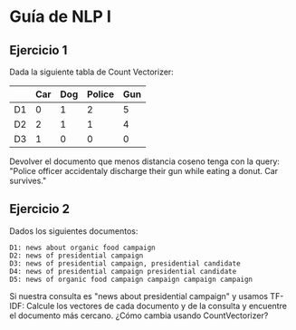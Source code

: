 # Guía de NLP I

## Ejercicio 1

Dada la siguiente tabla de Count Vectorizer:

|    | Car | Dog | Police | Gun |
|----|-----|-----|--------|-----|
| D1 | 0   | 1   | 2      | 5   |
| D2 | 2   | 1   | 1      | 4   |
| D3 | 1   | 0   | 0      | 0   |


Devolver el documento que menos distancia coseno tenga con la query:
"Police officer accidentaly discharge their gun while eating a donut. Car survives."

## Ejercicio 2

Dados los siguientes documentos:

```
D1: news about organic food campaign
D2: news of presidential campaign
D3: news of presidential campaign, presidential candidate
D4: news of presidential campaign presidential candidate
D5: news of organic food campaign campaign campaign campaign
```

Si nuestra consulta es "news about presidential campaign" y usamos TF-IDF: Calcule los vectores de cada documento y de la consulta y encuentre el documento más cercano. ¿Cómo cambia usando CountVectorizer?
